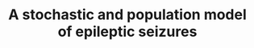 ---
title: "A stochastic and population model of epileptic seizures"
collection: talks
type: conference
venue: "Mathematical and Simulation Modeling in Neuroscience, São Paulo, Brazil"
year: 2018
location: "Sao Paulo, SP, Brazil"
---